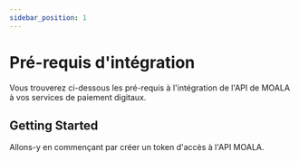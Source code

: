 ```yaml
---
sidebar_position: 1
---
```


# Pré-requis d'intégration

Vous trouverez ci-dessous les pré-requis à l'intégration de l'API de MOALA à vos services de paiement digitaux.

## Getting Started

Allons-y en commençant par créer un token d'accès à l'API MOALA.